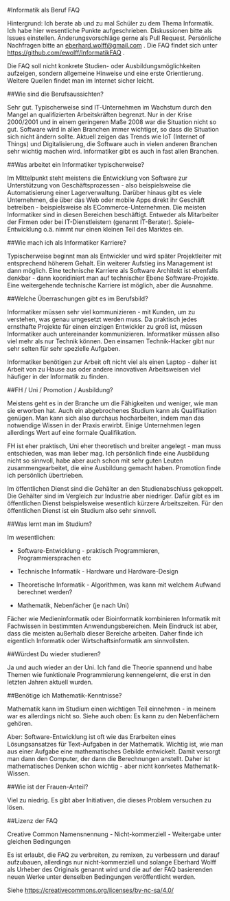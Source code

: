 #Informatik als Beruf FAQ

Hintergrund: Ich berate ab und zu mal Schüler zu dem Thema Informatik. Ich habe hier wesentliche Punkte aufgeschrieben. Diskussionen bitte als Issues einstellen. Änderungsvorschläge gerne als Pull Request. Persönliche Nachfragen bitte an eberhard.wolff@gmail.com . Die FAQ findet sich unter https://github.com/ewolff/InformatikFAQ .

Die FAQ soll nicht konkrete Studien- oder Ausbildungsmöglichkeiten aufzeigen, sondern allgemeine Hinweise und eine erste Orientierung. Weitere Quellen findet man im Internet sicher leicht.

##Wie sind die Berufsaussichten?

Sehr gut. Typischerweise sind IT-Unternehmen im Wachstum durch den Mangel an qualifizierten Arbeitskräften begrenzt. Nur in der Krise 2000/2001 und in einem geringeren Maße 2008 war die Situation nicht so gut. Software wird in allen Branchen immer wichtiger, so dass die Situation sich nicht ändern sollte. Aktuell zeigen das Trends wie IoT (Internet of Things) und Digitalisierung, die Software auch in vielen anderen Branchen sehr wichtig machen wird. Informatiker gibt es auch in fast allen Branchen.

##Was arbeitet ein Informatiker typischerweise?

Im MIttelpunkt steht meistens die Entwicklung von Software zur Unterstützung von Geschäftsprozessen - also beispielsweise die Automatisierung einer Lagerverwaltung. Darüber hinaus gibt es viele Unternehmen, die über das Web oder mobile Apps direkt ihr Geschäft betreiben - beispielsweise als ECommerce-Unternehmen. Die meisten Informatiker sind in diesen Bereichen beschäftigt. Entweder als Mitarbeiter der Firmen oder bei IT-Dienstleistern (genannt IT-Berater). Spiele-Entwicklung o.ä. nimmt nur einen kleinen Teil des Marktes ein.

##Wie mach ich als Informatiker Karriere?

Typischerweise beginnt man als Entwickler und wird später Projektleiter mit entsprechend höherem Gehalt. Ein weiterer Aufstieg ins Management ist dann möglich. EIne technische Karriere als Software Architekt ist ebenfalls denkbar - dann kooridiniert man auf technischer Ebene Software-Projekte. Eine weitergehende technische Karriere ist möglich, aber die Ausnahme.

##Welche Überraschungen gibt es im Berufsbild?

Informatiker müssen sehr viel kommunizieren - mit Kunden, um zu verstehen, was genau umgesetzt werden muss. Da praktisch jedes ernsthafte Projekte für einen einzigen Entwickler zu groß ist, müssen Informatiker auch untereinander kommunizieren. Informatiker müssen allso viel mehr als nur Technik können. Den einsamen Technik-Hacker gibt nur sehr selten für sehr spezielle Aufgaben.

Informatiker benötigen zur Arbeit oft nicht viel als einen Laptop - daher ist Arbeit von zu Hause aus oder andere innovativen Arbeitsweisen viel häufiger in der Informatik zu finden.

##FH / Uni / Promotion / Ausbildung?

Meistens geht es in der Branche um die Fähigkeiten und weniger, wie man sie erworben hat. Auch ein abgebrochenes Studium kann als Qualifikation genügen. Man kann sich also durchaus hocharbeiten, indem man das notwendige Wissen in der Praxis erwirbt. Einige Unternehmen legen allerdings Wert auf eine formale Qualifikation.

FH ist eher praktisch, Uni eher theoretisch und breiter angelegt - man muss entschieden, was man lieber mag.  Ich persönlich finde eine Ausbildung nicht so sinnvoll, habe aber auch schon mit sehr guten Leuten zusammengearbeitet, die eine Ausbildung gemacht haben. Promotion finde ich persönlich übertrieben.

Im öffentlichen Dienst sind die Gehälter an den Studienabschluss gekoppelt. Die Gehälter sind im Vergleich zur Industrie aber niedriger. Dafür gibt es im öffentlichen Dienst beispielsweise wesentlich kürzere Arbeitszeiten. Für den öffentlichen Dienst ist ein Studium also sehr sinnvoll.

##Was lernt man im Studium?

Im wesentlichen:

* Software-Entwicklung - praktisch Programmieren, Programmiersprachen etc

* Technische Informatik - Hardware und Hardware-Design

* Theoretische Informatik - Algorithmen, was kann mit welchem Aufwand berechnet werden?

* Mathematik, Nebenfächer (je nach Uni)

Fächer wie Medieninformatik oder Bioinformatik kombinieren Informatik mit Fachwissen in bestimmten Anwendungsbereichen. Mein Eindruck ist aber, dass die meisten außerhalb dieser Bereiche arbeiten. Daher finde ich eigentlich Informatik oder Wirtschaftsinformatik am sinnvollsten.

##Würdest Du wieder studieren?

Ja und auch wieder an der Uni. Ich fand die Theorie spannend und habe Themen wie funktionale Programmierung kennengelernt, die erst in den letzten Jahren aktuell wurden.

##Benötige ich Mathematik-Kenntnisse?

Mathematik kann im Studium einen wichtigen Teil einnehmen - in meinem war es allerdings nicht so. Siehe auch oben: Es kann zu den Nebenfächern gehören.

Aber: Software-Entwicklung ist oft wie das Erarbeiten eines Lösungsansatzes für Text-Aufgaben in der Mathematik. Wichtig ist, wie man aus einer Aufgabe eine mathematisches Gebilde entwickelt. Damit versorgt man dann den Computer, der dann die Berechnungen anstellt. Daher ist mathematisches Denken schon wichtig - aber nicht konrketes Mathematik-Wissen.

##Wie ist der Frauen-Anteil?

Viel zu niedrig. Es gibt aber Initiativen, die dieses Problem versuchen zu lösen.

##Lizenz der FAQ

Creative Common Namensnennung - Nicht-kommerziell - Weitergabe unter gleichen Bedingungen

Es ist erlaubt, die FAQ zu verbreiten, zu remixen, zu verbessern und darauf aufzubauen, allerdings nur nicht-kommerziell und solange Eberhard Wolff als Urheber des Originals genannt wird und die auf der FAQ basierenden neuen Werke unter denselben Bedingungen veröffentlicht werden.

Siehe https://creativecommons.org/licenses/by-nc-sa/4.0/
